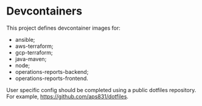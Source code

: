 # Devcontainers

This project defines devcontainer images for:

-   ansible;
-   aws-terraform;
-   gcp-terraform;
-   java-maven;
-   node;
-   operations-reports-backend;
-   operations-reports-frontend.

User specific config should be completed using a public dotfiles repository. For example, https://github.com/aps831/dotfiles.
